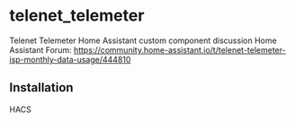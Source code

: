 # telenet_telemeter
Telenet Telemeter Home Assistant custom component
discussion Home Assistant Forum: https://community.home-assistant.io/t/telenet-telemeter-isp-monthly-data-usage/444810


## Installation
HACS
